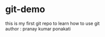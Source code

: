 # git-demo
this is my first git repo to learn how to use git
<br>
author : pranay kumar ponakati



